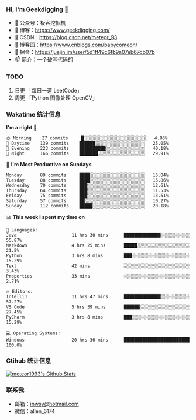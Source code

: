 ### Hi, I'm Geekdigging 👋

- 🔭 公众号：极客挖掘机
- 🌱 博客：https://www.geekdigging.com/
- 👯 CSDN：https://blog.csdn.net/meteor_93
- 🤔 博客园：https://www.cnblogs.com/babycomeon/
- 💬 掘金：https://juejin.im/user/5d1ff49c6fb9a07eb67db07b
- 📫 简介：一个破写代码的

### TODO

1. 日更 「每日一道 LeetCode」
2. 周更 「Python 图像处理 OpenCV」

### Wakatime 统计信息

<!--START_SECTION:waka-->
**I'm a night 🦉** 

```text
🌞 Morning    27 commits     █░░░░░░░░░░░░░░░░░░░░░░░░   4.86% 
🌆 Daytime    139 commits    ██████░░░░░░░░░░░░░░░░░░░   25.05% 
🌃 Evening    223 commits    ██████████░░░░░░░░░░░░░░░   40.18% 
🌙 Night      166 commits    ███████░░░░░░░░░░░░░░░░░░   29.91%

```
📅 **I'm Most Productive on Sundays** 

```text
Monday       89 commits     ████░░░░░░░░░░░░░░░░░░░░░   16.04% 
Tuesday      88 commits     ████░░░░░░░░░░░░░░░░░░░░░   15.86% 
Wednesday    70 commits     ███░░░░░░░░░░░░░░░░░░░░░░   12.61% 
Thursday     64 commits     ███░░░░░░░░░░░░░░░░░░░░░░   11.53% 
Friday       75 commits     ███░░░░░░░░░░░░░░░░░░░░░░   13.51% 
Saturday     57 commits     ██░░░░░░░░░░░░░░░░░░░░░░░   10.27% 
Sunday       112 commits    █████░░░░░░░░░░░░░░░░░░░░   20.18%

```


📊 **This week I spent my time on** 

```text
💬 Languages: 
Java                     11 hrs 30 mins      ██████████████░░░░░░░░░░░   55.87% 
Markdown                 4 hrs 25 mins       █████░░░░░░░░░░░░░░░░░░░░   21.5% 
Python                   3 hrs 8 mins        ███░░░░░░░░░░░░░░░░░░░░░░   15.29% 
Text                     42 mins             ░░░░░░░░░░░░░░░░░░░░░░░░░   3.43% 
Properties               33 mins             ░░░░░░░░░░░░░░░░░░░░░░░░░   2.71%

🔥 Editors: 
IntelliJ                 11 hrs 47 mins      ██████████████░░░░░░░░░░░   57.27% 
VS Code                  5 hrs 39 mins       ██████░░░░░░░░░░░░░░░░░░░   27.45% 
PyCharm                  3 hrs 8 mins        ███░░░░░░░░░░░░░░░░░░░░░░   15.29%

💻 Operating Systems: 
Windows                  20 hrs 36 mins      █████████████████████████   100.0%

```


<!--END_SECTION:waka-->

### Gtihub 统计信息

[![meteor1993's Github Stats](https://github-readme-stats.vercel.app/api?username=meteor1993&show_icons=true&theme=tokyonight)](https://github.com/meteor1993)

### 联系我

- 邮箱：inwsy@hotmail.com
- 微信：allen_6174

<!--
**meteor1993/meteor1993** is a ✨ _special_ ✨ repository because its `README.md` (this file) appears on your GitHub profile.

Here are some ideas to get you started:

- 🔭 I’m currently working on ...
- 🌱 I’m currently learning ...
- 👯 I’m looking to collaborate on ...
- 🤔 I’m looking for help with ...
- 💬 Ask me about ...
- 📫 How to reach me: ...
- 😄 Pronouns: ...
- ⚡ Fun fact: ...
-->
